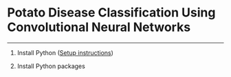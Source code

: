 # Potato Disease Classification Using Convolutional Neural Networks
---
1. Install Python ([Setup instructions](https://wiki.python.org/moin/BeginnersGuide/Download))

2. Install Python packages
  
